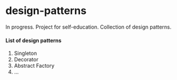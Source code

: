 # design-patterns
In progress. Project for self-education. Collection of design patterns.

#### List of design patterns
1. Singleton
2. Decorator
3. Abstract Factory
4. ...
